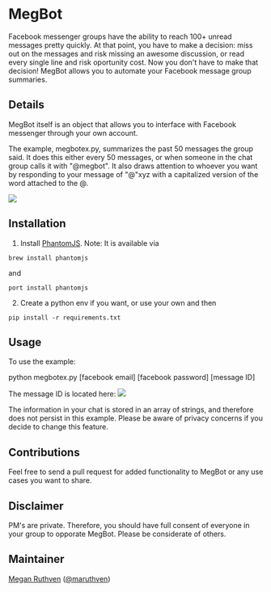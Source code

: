 # MegBot
Facebook messenger groups have the ability to reach 100+ unread messages pretty quickly. At that point, you have to make a decision: miss out on the messages and risk missing an awesome discussion, or read every single line and risk oportunity cost. Now you don't have to make that decision! MegBot allows you to automate your Facebook message group summaries.

## Details
MegBot itself is an object that allows you to interface with Facebook messenger through your own account. 

The example, megbotex.py, summarizes the past 50 messages the group said. It does this either every 50 messages, or when someone in the chat group calls it with "@megbot". It also draws attention to whoever you want by responding to your message of "@"xyz with a capitalized version of the word attached to the @.

![](https://scontent.fsnc1-1.fna.fbcdn.net/hphotos-xfp1/v/t1.0-9/11898559_10206907510503212_5645712742133939266_n.jpg?oh=4c25ee4333985aed381cc4b5ac132a2a&oe=567CF17E)

## Installation

1. Install [PhantomJS](http://phantomjs.org/download.html). Note:
It is available via
```
brew install phantomjs
```
and 
```
port install phantomjs
```
2. Create a python env if you want, or use your own and then
```
pip install -r requirements.txt
```

## Usage
To use the example:

python megbotex.py [facebook email] [facebook password] [message ID]

The message ID is located here:
![](http://i.imgur.com/vmuNWDC.png)

The information in your chat is stored in an array of strings, and therefore does not persist in this example. Please be aware of privacy concerns if you decide to change this feature.

## Contributions
Feel free to send a pull request for added functionality to MegBot or any use cases you want to share. 

## Disclaimer
PM's are private. Therefore, you should have full consent of everyone in your group to opporate MegBot. Please be considerate of others.

## Maintainer
[Megan Ruthven](http://maruthven.com/) ([@maruthven](https://twitter.com/maruthven))
